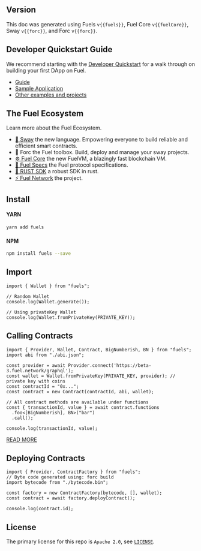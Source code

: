 <script setup>
  import { data } from './versions.data'
  const { forc, fuels, fuelCore } = data
  const url = `https://fuellabs.github.io/sway/v${forc}/book/forc/index.html`
  const logoSrc = './fuel-logo.png'
</script>

## Version

This doc was generated using Fuels `v{{fuels}}`, Fuel Core `v{{fuelCore}}`, Sway `v{{forc}}`, and Forc `v{{forc}}`.

## Developer Quickstart Guide

We recommend starting with the [Developer Quickstart](https://fuellabs.github.io/fuel-docs/master/quickstart/developer-quickstart.html) for a walk through on building your first DApp on Fuel.

- [Guide](./guide/)
- [Sample Application](https://github.com/FuelLabs/beta2-quickstart)
- [Other examples and projects](https://github.com/FuelLabs/sway-applications)

## The Fuel Ecosystem

Learn more about the Fuel Ecosystem.

- [🌴 Sway](https://fuellabs.github.io/sway/) the new language. Empowering everyone to build reliable and efficient smart contracts.
- <a :href="url" target="_blank" rel="noreferrer">🧰 Forc</a> the Fuel toolbox. Build, deploy and manage your sway projects.
- [⚙️ Fuel Core](https://github.com/FuelLabs/fuel-core) the new FuelVM, a blazingly fast blockchain VM.
- [🔗 Fuel Specs](https://github.com/FuelLabs/fuel-specs) the Fuel protocol specifications.
- [🦀 RUST SDK](https://github.com/FuelLabs/fuels-rs) a robust SDK in rust.
- [⚡ Fuel Network](https://fuel.network/) the project.

## Install

#### YARN

```sh
yarn add fuels
```

#### NPM

```sh
npm install fuels --save
```

## Import

<!-- TODO: stop using hardcoded snippets -->

```ts:line-numbers
import { Wallet } from "fuels";

// Random Wallet
console.log(Wallet.generate());

// Using privateKey Wallet
console.log(Wallet.fromPrivateKey(PRIVATE_KEY));
```

## Calling Contracts

<!-- TODO: stop using hardcoded snippets -->

```ts:line-numbers
import { Provider, Wallet, Contract, BigNumberish, BN } from "fuels";
import abi from "./abi.json";

const provider = await Provider.connect('https://beta-3.fuel.network/graphql');
const wallet = Wallet.fromPrivateKey(PRIVATE_KEY, provider); // private key with coins
const contractId = "0x...";
const contract = new Contract(contractId, abi, wallet);

// All contract methods are available under functions
const { transactionId, value } = await contract.functions
  .foo<[BigNumberish], BN>("bar")
  .call();

console.log(transactionId, value);
```

[READ MORE](./guide/contracts/)

## Deploying Contracts

<!-- TODO: stop using hardcoded snippets -->

```ts:line-numbers
import { Provider, ContractFactory } from "fuels";
// Byte code generated using: forc build
import bytecode from "./bytecode.bin";

const factory = new ContractFactory(bytecode, [], wallet);
const contract = await factory.deployContract();

console.log(contract.id);
```

## License

The primary license for this repo is `Apache 2.0`, see [`LICENSE`](https://github.com/FuelLabs/fuels-ts/blob/master/LICENSE).
